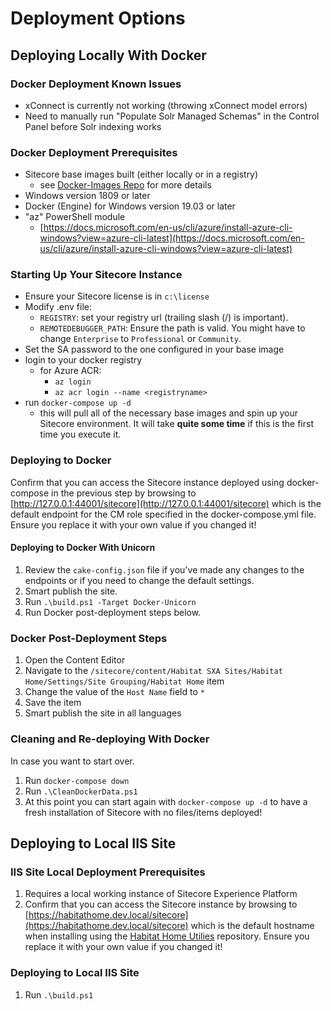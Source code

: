 # Deployment Options

## Deploying Locally With Docker

### Docker Deployment Known Issues

- xConnect is currently not working (throwing xConnect model errors)
- Need to manually run "Populate Solr Managed Schemas" in the Control Panel before Solr indexing works

### Docker Deployment Prerequisites

- Sitecore base images built (either locally or in a registry)
  - see [Docker-Images Repo](https://github.com/sitecore/docker-images) for more details
- Windows version 1809 or later
- Docker (Engine) for Windows version 19.03 or later
- "az" PowerShell module
  - [https://docs.microsoft.com/en-us/cli/azure/install-azure-cli-windows?view=azure-cli-latest](https://docs.microsoft.com/en-us/cli/azure/install-azure-cli-windows?view=azure-cli-latest)

### Starting Up Your Sitecore Instance

- Ensure your Sitecore license is in `c:\license`
- Modify .env file:
  - `REGISTRY`: set your registry url (trailing slash (/) is important).
  - `REMOTEDEBUGGER_PATH`: Ensure the path is valid. You might have to change `Enterprise` to `Professional` or `Community`.
- Set the SA password to the one configured in your base image
- login to your docker registry
  - for Azure ACR:
    - `az login`
    - `az acr login --name <registryname>`
- run `docker-compose up -d`
  - this will pull all of the necessary base images and spin up your Sitecore environment. It will take **quite some time** if this is the first time you execute it.

### Deploying to Docker

Confirm that you can access the Sitecore instance deployed using docker-compose in the previous step by browsing to [http://127.0.0.1:44001/sitecore](http://127.0.0.1:44001/sitecore) which is the default endpoint for the CM role specified in the docker-compose.yml file. Ensure you replace it with your own value if you changed it!

#### Deploying to Docker With Unicorn

1. Review the `cake-config.json` file if you've made any changes to the endpoints or if you need to change the default settings.
1. Smart publish the site.
1. Run `.\build.ps1 -Target Docker-Unicorn`
1. Run Docker post-deployment steps below.

### Docker Post-Deployment Steps

1. Open the Content Editor
1. Navigate to the `/sitecore/content/Habitat SXA Sites/Habitat Home/Settings/Site Grouping/Habitat Home` item
1. Change the value of the `Host Name` field to `*`
1. Save the item
1. Smart publish the site in all languages

### Cleaning and Re-deploying With Docker

In case you want to start over.

1. Run `docker-compose down`
2. Run `.\CleanDockerData.ps1`
3. At this point you can start again with `docker-compose up -d` to have a fresh installation of Sitecore with no files/items deployed!

## Deploying to Local IIS Site

### IIS Site Local Deployment Prerequisites

1. Requires a local working instance of Sitecore Experience Platform
1. Confirm that you can access the Sitecore instance by browsing to [https://habitathome.dev.local/sitecore](https://habitathome.dev.local/sitecore) which is the default hostname when installing using the [Habitat Home Utilies](https://github.com/sitecore/sitecore.habitathome.utilities) repository. Ensure you replace it with your own value if you changed it!

### Deploying to Local IIS Site

1. Run `.\build.ps1`
